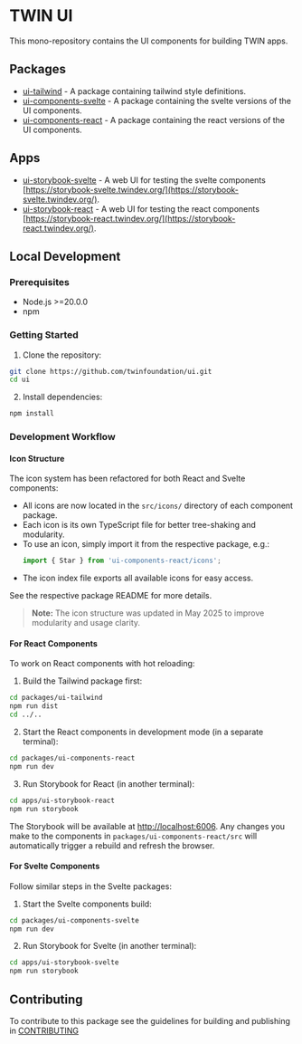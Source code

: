 # TWIN UI

This mono-repository contains the UI components for building TWIN apps.

## Packages

- [ui-tailwind](packages/ui-tailwind/README.md) - A package containing tailwind style definitions.
- [ui-components-svelte](packages/ui-components-svelte/README.md) - A package containing the svelte versions of the UI components.
- [ui-components-react](packages/ui-components-react/README.md) - A package containing the react versions of the UI components.

## Apps

- [ui-storybook-svelte](apps/ui-storybook-svelte/README.md) - A web UI for testing the svelte components [https://storybook-svelte.twindev.org/](https://storybook-svelte.twindev.org/).
- [ui-storybook-react](apps/ui-storybook-react/README.md) - A web UI for testing the react components [https://storybook-react.twindev.org/](https://storybook-react.twindev.org/).

## Local Development

### Prerequisites

- Node.js >=20.0.0
- npm

### Getting Started

1. Clone the repository:

```bash
git clone https://github.com/twinfoundation/ui.git
cd ui
```

2. Install dependencies:

```bash
npm install
```

### Development Workflow

#### Icon Structure

The icon system has been refactored for both React and Svelte components:
- All icons are now located in the `src/icons/` directory of each component package.
- Each icon is its own TypeScript file for better tree-shaking and modularity.
- To use an icon, simply import it from the respective package, e.g.:
  ```js
  import { Star } from 'ui-components-react/icons';
  ```
- The icon index file exports all available icons for easy access.

See the respective package README for more details.

> **Note:** The icon structure was updated in May 2025 to improve modularity and usage clarity.

#### For React Components

To work on React components with hot reloading:

1. Build the Tailwind package first:

```bash
cd packages/ui-tailwind
npm run dist
cd ../..
```

2. Start the React components in development mode (in a separate terminal):

```bash
cd packages/ui-components-react
npm run dev
```

3. Run Storybook for React (in another terminal):

```bash
cd apps/ui-storybook-react
npm run storybook
```

The Storybook will be available at [http://localhost:6006](http://localhost:6006). Any changes you make to the components in `packages/ui-components-react/src` will automatically trigger a rebuild and refresh the browser.

#### For Svelte Components

Follow similar steps in the Svelte packages:

1. Start the Svelte components build:

```bash
cd packages/ui-components-svelte
npm run dev
```

2. Run Storybook for Svelte (in another terminal):

```bash
cd apps/ui-storybook-svelte
npm run storybook
```

## Contributing

To contribute to this package see the guidelines for building and publishing in [CONTRIBUTING](./CONTRIBUTING.md)
